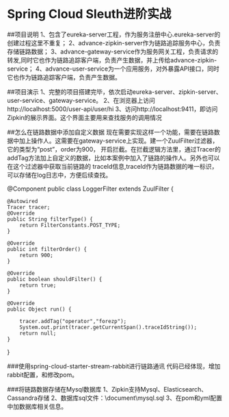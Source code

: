 # Spring Cloud Sleuth进阶实战

##项目说明
1、包含了eureka-server工程，作为服务注册中心.eureka-server的创建过程这里不重复；
2、advance-zipkin-server作为链路追踪服务中心，负责存储链路数据；
3、advance-gateway-service作为服务网关工程，负责请求的转发,同时它也作为链路追踪客户端，负责产生数据，并上传给advance-zipkin-service；
4、advance-user-service为一个应用服务，对外暴露API接口，同时它也作为链路追踪客户端，负责产生数据。

##项目演示
1、完整的项目搭建完毕，依次启动eureka-server、zipkin-server、user-service、gateway-service。
2、在浏览器上访问http://localhost:5000/user-api/user/hi
3、访问http://localhost:9411，即访问Zipkin的展示界面。这个界面主要用来查找服务的调用情况

##怎么在链路数据中添加自定义数据
现在需要实现这样一个功能，需要在链路数据中加上操作人。这需要在gateway-service上实现。建一个ZuulFilter过滤器，它的类型为“post”，order为900，
开启拦截。在拦截逻辑方法里，通过Tracer的addTag方法加上自定义的数据，比如本案例中加入了链路的操作人。另外也可以在这个过滤器中获取当前链路的
traceId信息,traceId作为链路数据的唯一标识，可以存储在log日志中，方便后续查找。

@Component
public class LoggerFilter extends ZuulFilter {

    @Autowired
    Tracer tracer;
    @Override
    public String filterType() {
        return FilterConstants.POST_TYPE;
    }

    @Override
    public int filterOrder() {
        return 900;
    }

    @Override
    public boolean shouldFilter() {
        return true;
    }

    @Override
    public Object run() {

        tracer.addTag("operator","forezp");
        System.out.print(tracer.getCurrentSpan().traceIdString());
        return null;
    }
}

###使用spring-cloud-starter-stream-rabbit进行链路通讯
代码已经体现，增加rabbit配置，和修改pom。

###将链路数据存储在Mysql数据库
1、Zipkin支持Mysql、Elasticsearch、Cassandra存储
2、数据库sql文件：\document\mysql.sql
3、在pom和yml配置中加数据库相关信息。